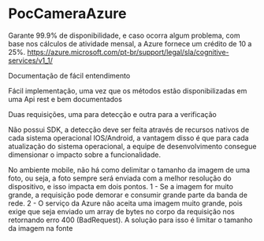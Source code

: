 # PocCameraAzure
 Garante 99.9% de disponibilidade, e caso ocorra algum problema, com base nos cálculos de atividade mensal, a Azure fornece um crédito de 10 a 25%. https://azure.microsoft.com/pt-br/support/legal/sla/cognitive-services/v1_1/

Documentação de fácil entendimento

Fácil implementação, uma vez que os métodos estão disponibilizadas em uma Api rest e bem documentados

Duas requisições, uma para detecção e outra para a verificação

Não possui SDK, a detecção deve ser feita através de recursos nativos de cada sistema operacional IOS/Android, a vantagem disso é que para cada atualização do sistema operacional, a equipe de desenvolvimento consegue dimensionar o impacto sobre a funcionalidade. 

No ambiente mobile, não há como delimitar o tamanho da imagem de uma foto, ou seja, a foto sempre será enviada com a melhor resolução do dispositivo, e isso impacta em dois pontos. 1 - Se a imagem for muito grande, a requisição pode demorar e consumir grande parte da banda de rede. 2 - O serviço da Azure não aceita uma imagem muito grande, pois exige que seja enviado um array de bytes no corpo da requisição nos retornando erro 400 (BadRequest). A solução para isso é limitar o tamanho da imagem na fonte
